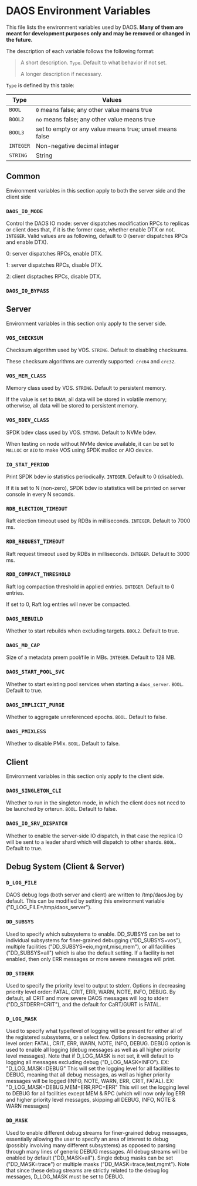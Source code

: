 
# DAOS Environment Variables

This file lists the environment variables used by DAOS. **Many of them are meant for development purposes only and may be removed or changed in the future.**

The description of each variable follows the following format:

> A short description. `Type`. Default to what behavior if not set.
>
> A longer description if necessary.

`Type` is defined by this table:

Type		| Values
--------------- | --------------------------------------------------------------
`BOOL`		| `0` means false; any other value means true
`BOOL2`		| `no` means false; any other value means true
`BOOL3`		| set to empty or any value means true; unset means false
`INTEGER`	| Non-negative decimal integer
`STRING`	| String

## Common

Environment variables in this section apply to both the server side and the client side

### `DAOS_IO_MODE`

Control the DAOS IO mode: server dispatches modification RPCs to replicas or client does that, if it is the former case, whether enable DTX or not. `INTEGER`. Valid values are as following, default to 0 (server dispatches RPCs and enable DTX).

0: server dispatches RPCs, enable DTX.

1: server dispatches RPCs, disable DTX.

2: client disptaches RPCs, disable DTX.

### `DAOS_IO_BYPASS`

## Server

Environment variables in this section only apply to the server side.

### `VOS_CHECKSUM`

Checksum algorithm used by VOS. `STRING`. Default to disabling checksums.

These checksum algorithms are currently supported: `crc64` and `crc32`.

### `VOS_MEM_CLASS`

Memory class used by VOS. `STRING`. Default to persistent memory.

If the value is set to `DRAM`, all data will be stored in volatile memory; otherwise, all data will be stored to persistent memory.

### `VOS_BDEV_CLASS`

SPDK bdev class used by VOS. `STRING`. Default to NVMe bdev.

When testing on node without NVMe device available, it can be set to `MALLOC` or `AIO` to make VOS using SPDK malloc or AIO device.

### `IO_STAT_PERIOD`

Print SPDK bdev io statistics periodically. `INTEGER`. Default to 0 (disabled).

If it is set to N (non-zero), SPDK bdev io statistics will be printed on server console in every N seconds.

### `RDB_ELECTION_TIMEOUT`

Raft election timeout used by RDBs in milliseconds. `INTEGER`. Default to 7000 ms.

### `RDB_REQUEST_TIMEOUT`

Raft request timeout used by RDBs in milliseconds. `INTEGER`. Default to 3000 ms.

### `RDB_COMPACT_THRESHOLD`

Raft log compaction threshold in applied entries. `INTEGER`. Default to 0 entries.

If set to 0, Raft log entries will never be compacted.

### `DAOS_REBUILD`

Whether to start rebuilds when excluding targets. `BOOL2`. Default to true.

### `DAOS_MD_CAP`

Size of a metadata pmem pool/file in MBs. `INTEGER`. Default to 128 MB.

### `DAOS_START_POOL_SVC`

Whether to start existing pool services when starting a `daos_server`. `BOOL`. Default to true.

### `DAOS_IMPLICIT_PURGE`

Whether to aggregate unreferenced epochs. `BOOL`. Default to false.

### `DAOS_PMIXLESS`

Whether to disable PMIx. `BOOL`. Default to false.

## Client

Environment variables in this section only apply to the client side.

### `DAOS_SINGLETON_CLI`

Whether to run in the singleton mode, in which the client does not need to be launched by orterun. `BOOL`. Default to false.

### `DAOS_IO_SRV_DISPATCH`

Whether to enable the server-side IO dispatch, in that case the replica IO will be sent to a leader shard which will dispatch to other shards. `BOOL`. Default to true.

## Debug System (Client & Server)

### `D_LOG_FILE`

DAOS debug logs (both server and client) are written to /tmp/daos.log by
default. This can be modified by setting this environment variable
("D_LOG_FILE=/tmp/daos_server").

### `DD_SUBSYS`

Used to specify which subsystems to enable. DD_SUBSYS can be set to individual
subsystems for finer-grained debugging ("DD_SUBSYS=vos"), multiple facilities
("DD_SUBSYS=eio,mgmt,misc,mem"), or all facilities ("DD_SUBSYS=all") which is
also the default setting. If a facility is not enabled, then only ERR messages
or more severe messages will print.

### `DD_STDERR`

Used to specify the priority level to output to stderr. Options in decreasing
priority level order: FATAL, CRIT, ERR, WARN, NOTE, INFO, DEBUG. By default, all
CRIT and more severe DAOS messages will log to stderr ("DD_STDERR=CRIT"), and
the default for CaRT/GURT is FATAL.

### `D_LOG_MASK`

Used to specify what type/level of logging will be present for either all of the
registered subsystems, or a select few. Options in decreasing priority level
order: FATAL, CRIT, ERR, WARN, NOTE, INFO, DEBUG.
DEBUG option is used to enable all logging (debug messages as well as all higher
priority level messages).
Note that if D_LOG_MASK is not set, it will default to logging all messages
excluding debug ("D_LOG_MASK=INFO").
EX: "D_LOG_MASK=DEBUG" This will set the logging level for all facilities to
DEBUG, meaning that all debug messages, as well as higher priority messages will
be logged (INFO, NOTE, WARN, ERR, CRIT, FATAL).
EX: "D_LOG_MASK=DEBUG,MEM=ERR,RPC=ERR" This will set the logging level to DEBUG
for all facilities except MEM & RPC (which will now only log ERR and higher
priority level messages, skipping all DEBUG, INFO, NOTE & WARN messages)

### `DD_MASK`

Used to enable different debug streams for finer-grained debug messages,
essentially allowing the user to specify an area of interest to debug (possibly
involving many different subsystems) as opposed to parsing through many lines of
generic DEBUG messages. All debug streams will be enabled by default
("DD_MASK=all"). Single debug masks can be set ("DD_MASK=trace") or multiple
masks ("DD_MASK=trace,test,mgmt").
Note that since these debug streams are strictly related to the debug log
messages, D_LOG_MASK must be set to DEBUG.
